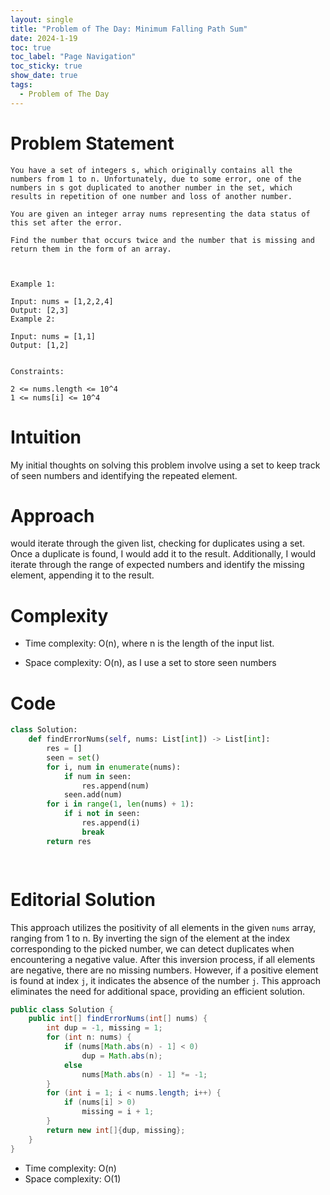 ```yaml
---
layout: single
title: "Problem of The Day: Minimum Falling Path Sum"
date: 2024-1-19
toc: true
toc_label: "Page Navigation"
toc_sticky: true
show_date: true
tags:
  - Problem of The Day
---
```

# Problem Statement
```
You have a set of integers s, which originally contains all the numbers from 1 to n. Unfortunately, due to some error, one of the numbers in s got duplicated to another number in the set, which results in repetition of one number and loss of another number.

You are given an integer array nums representing the data status of this set after the error.

Find the number that occurs twice and the number that is missing and return them in the form of an array.

 

Example 1:

Input: nums = [1,2,2,4]
Output: [2,3]
Example 2:

Input: nums = [1,1]
Output: [1,2]
 

Constraints:

2 <= nums.length <= 10^4
1 <= nums[i] <= 10^4
```
# Intuition
My initial thoughts on solving this problem involve using a set to keep track of seen numbers and identifying the repeated element. 

# Approach
 would iterate through the given list, checking for duplicates using a set. Once a duplicate is found, I would add it to the result. Additionally, I would iterate through the range of expected numbers and identify the missing element, appending it to the result.

# Complexity
- Time complexity:
O(n), where n is the length of the input list. 

- Space complexity:
O(n), as I use a set to store seen numbers

# Code
```python
class Solution:
    def findErrorNums(self, nums: List[int]) -> List[int]:
        res = []
        seen = set()
        for i, num in enumerate(nums):
            if num in seen:
                res.append(num)
            seen.add(num)
        for i in range(1, len(nums) + 1):
            if i not in seen:
                res.append(i)
                break
        return res

            
```

# Editorial Solution
This approach utilizes the positivity of all elements in the given `nums` array, ranging from 1 to n. By inverting the sign of the element at the index corresponding to the picked number, we can detect duplicates when encountering a negative value. After this inversion process, if all elements are negative, there are no missing numbers. However, if a positive element is found at index `j`, it indicates the absence of the number `j`. This approach eliminates the need for additional space, providing an efficient solution.
```java
public class Solution {
    public int[] findErrorNums(int[] nums) {
        int dup = -1, missing = 1;
        for (int n: nums) {
            if (nums[Math.abs(n) - 1] < 0)
                dup = Math.abs(n);
            else
                nums[Math.abs(n) - 1] *= -1;
        }
        for (int i = 1; i < nums.length; i++) {
            if (nums[i] > 0)
                missing = i + 1;
        }
        return new int[]{dup, missing};
    }
}
```

- Time complexity: O(n)
- Space complexity: O(1)